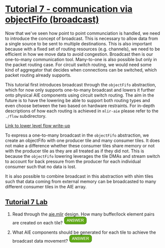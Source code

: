 <!---//===- README.md --------------------------*- Markdown -*-===//
//
// This file is licensed under the Apache License v2.0 with LLVM Exceptions.
// See https://llvm.org/LICENSE.txt for license information.
// SPDX-License-Identifier: Apache-2.0 WITH LLVM-exception
//
// Copyright (C) 2022, Advanced Micro Devices, Inc.
// 
//===----------------------------------------------------------------------===//-->

# <ins>Tutorial 7 - communication via objectFifo (broadcast)</ins>

Now that we've seen how point to point communciation is handled, we need to introduce the concept of broadcast. This is necessary to allow data from a single source to be sent to multiple destinations. This is also important because with a fixed set of routing resources (e.g. channels), we need to be efficient in how we move data to avoid congestion. Broadcast then is our one-to-many communication tool. Many-to-one is also possible but only in the packet routing case. For circuit switch routing, we would need some kind of aggregator that decides when connections can be switched, which packet routing already supports.

This tutorial first introduces broadcast through the `objectFifo` abstraction, which for now only supports one-to-many broadcast and lowers it further onto physical AIE components using circuit switch routing. The aim in the future is to have the lowering be able to support both routing types and even choose between the two based on hardware restraints. For in-depth descriptions of how each routing is achieved in `mlir-aie` please refer to the `./flow` subdirectory. 

[Link to lower level flow write-up](./flow/README.md)

To express a one-to-many broadcast in the `objectFifo` abstraction, we create an objectFifo with one producer tile and many consumer tiles. It does not make a difference whether these consumer tiles share memory or not with the producer tile as they are all treated as if they did not. This is because the `objectFifo` lowering leverages the tile DMAs and stream switch to account for back pressure from the producer for each individual consumer such that no data is lost.

It is also possible to combine broadcast in this abstraction with shim tiles such that data coming from external memory can be broadcasted to many different consumer tiles in the AIE array.

## <ins>Tutorial 7 Lab </ins>

1. Read through the [aie.mlir](aie.mlir) design. How many buffer/lock element pairs are created on each tile? <img src="../images/answer1.jpg" title="1 on each tile, irrespective of if they share memory." height=25>

2. What AIE components should be generated for each tile to achieve the broadcast data movement? <img src="../images/answer1.jpg" title="One buffer/lock pair for each tile, as well as tile DMAs for each of them. Flows must also be established between each producer/consumer tile pair." height=25>